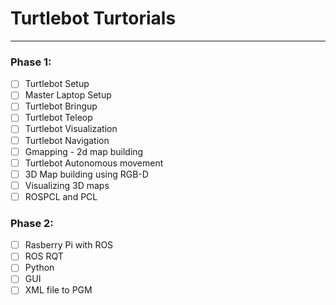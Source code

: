# Turtlebot Turtorials
---

### Phase 1:
- [ ] Turtlebot Setup
- [ ] Master Laptop Setup
- [ ] Turtlebot Bringup
- [ ] Turtlebot Teleop
- [ ] Turtlebot Visualization
- [ ] Turtlebot Navigation
- [ ] Gmapping - 2d map building
- [ ] Turtlebot Autonomous movement
- [ ] 3D Map building using RGB-D
- [ ] Visualizing 3D maps
- [ ] ROSPCL and PCL

### Phase 2:
- [ ] Rasberry Pi with ROS
- [ ] ROS RQT
- [ ] Python
- [ ] GUI
- [ ] XML file to PGM

